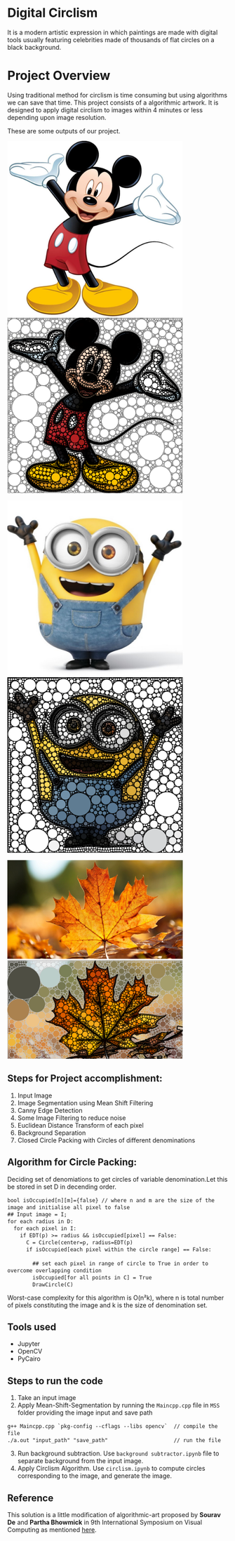 # Digital Circlism
It is a modern artistic expression in which paintings are made with digital tools usually featuring celebrities made of thousands of flat circles on a black background.
# Project Overview
Using traditional method for circlism is time consuming but using algorithms we can save that time.
This project consists of a algorithmic artwork. It is designed to apply digital circlism to images within 4 minutes or less depending upon image resolution.

These are some outputs of our project.

<img src="./images/input/cart.jpg" width="400px"><img src="./images/output/cartoon_out.png"  width="400px">

<img src="./images/input/minion.jpg"  width="400px"><img src="./images/output/minion_out.png"  width="400px">

<img src="./images/input/leaf.jpg"  width="400px"><img src="./images/output/leaf_out.png"  width="400px">

## Steps for Project accomplishment:

1. Input Image
2. Image Segmentation using Mean Shift Filtering
3. Canny Edge Detection
4. Some Image Filtering to reduce noise
5. Euclidean Distance Transform of each pixel
6. Background Separation 
7. Closed Circle Packing with Circles of different denominations

## Algorithm for Circle Packing:
Deciding set of denomiations to get circles of variable denomination.Let this be stored in set D in decending order.
```
bool isOccupied[n][m]={false} // where n and m are the size of the image and initialise all pixel to false
## Input image = I;
for each radius in D:
  for each pixel in I:
    if EDT(p) >= radius && isOccupied[pixel] == False:
      C = Circle(center=p, radius=EDT(p)
      if isOccupied[each pixel within the circle range] == False:
      
        ## set each pixel in range of circle to True in order to overcome overlapping condition
        isOccupied[for all points in C] = True
        DrawCircle(C)
```
Worst-case complexity for this algorithm is O(n²k), where n is total number of pixels constituting the image and k is the size of denomination set.

## Tools used
- Jupyter
- OpenCV
- PyCairo

## Steps to run the code
1. Take an input image
2. Apply Mean-Shift-Segmentation by running the `Maincpp.cpp` file in `MSS` folder providing the image input and save path
```
g++ Maincpp.cpp `pkg-config --cflags --libs opencv`  // compile the file
./a.out "input_path" "save_path"                     // run the file
```
3. Run background subtraction.
Use `background subtractor.ipynb` file to separate background from the input image.
4. Apply Circlism Algorithm.
Use `circlism.ipynb` to compute circles corresponding to the image, and generate the image.

## Reference
This solution is a little modification of algorithmic-art proposed by <b>Sourav De</b> and <b>Partha Bhowmick</b> in 9th International Symposium on Visual Computing as mentioned [here](http://cse.iitkgp.ac.in/~pb/research/circlism/).
